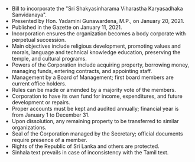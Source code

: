 - Bill to incorporate the "Sri Shakyasinharama Viharastha Karyasadhaka Sanvidanaya".
- Presented by Hon. Yadamini Gunawardena, M.P., on January 20, 2021.
- Published in the Gazette on January 11, 2021.
- Incorporation ensures the organization becomes a body corporate with perpetual succession.
- Main objectives include religious development, promoting values and morals, language and technical knowledge education, preserving the temple, and cultural programs.
- Powers of the Corporation include acquiring property, borrowing money, managing funds, entering contracts, and appointing staff.
- Management by a Board of Management; first board members are current office holders.
- Rules can be made or amended by a majority vote of the members.
- Corporation to have its own fund for income, expenditures, and future development or repairs.
- Proper accounts must be kept and audited annually; financial year is from January 1 to December 31.
- Upon dissolution, any remaining property to be transferred to similar organizations.
- Seal of the Corporation managed by the Secretary; official documents require presence of a member.
- Rights of the Republic of Sri Lanka and others are protected.
- Sinhala text prevails in case of inconsistency with the Tamil text.